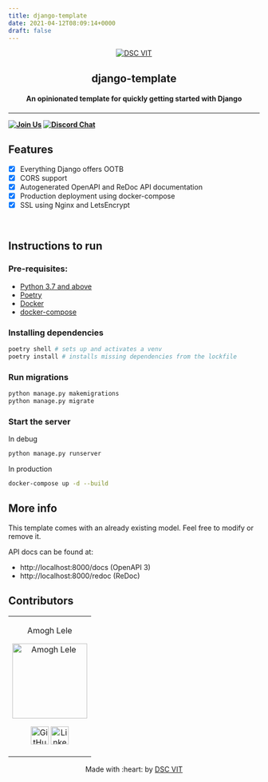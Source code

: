 ```yaml
---
title: django-template
date: 2021-04-12T08:09:14+0000
draft: false
---
```

<p align="center">
<a href="https://dscvit.com">
	<img src="https://user-images.githubusercontent.com/30529572/92081025-fabe6f00-edb1-11ea-9169-4a8a61a5dd45.png" alt="DSC VIT"/>
</a>
	<h2 align="center"> django-template </h2>
	<h4 align="center"> An opinionated template for quickly getting started with Django <h4>
</p>

---
[![Join Us](https://img.shields.io/badge/Join%20Us-Developer%20Student%20Clubs-red)](https://dsc.community.dev/vellore-institute-of-technology/)
[![Discord Chat](https://img.shields.io/discord/760928671698649098.svg)](https://discord.com/invite/cWyEXgV)


## Features
- [x] Everything Django offers OOTB
- [x] CORS support  
- [x] Autogenerated OpenAPI and ReDoc API documentation
- [x] Production deployment using docker-compose
- [x] SSL using Nginx and LetsEncrypt

<br>


## Instructions to run

### Pre-requisites:
-  [Python 3.7 and above](https://www.python.org/downloads/)
-  [Poetry](https://python-poetry.org/)
-  [Docker](https://docs.docker.com/engine/install/)
-  [docker-compose](https://docs.docker.com/compose/install/)
	
### Installing dependencies
```bash
poetry shell # sets up and activates a venv
poetry install # installs missing dependencies from the lockfile
```

### Run migrations
```bash
python manage.py makemigrations
python manage.py migrate
```

### Start the server

In debug
```bash
python manage.py runserver
```

In production
```bash
docker-compose up -d --build
```

## More info
This template comes with an already existing model. Feel free to modify or remove it.

API docs can be found at:
- http://localhost:8000/docs (OpenAPI 3)
- http://localhost:8000/redoc (ReDoc)

## Contributors

<table>
<tr align="center">


<td>

Amogh Lele

<p align="center">
<img src = "https://avatars3.githubusercontent.com/u/31761843" width="150" height="150" alt="Amogh Lele">
</p>
<p align="center">
<a href = "https://github.com/atechnohazard"><img src = "http://www.iconninja.com/files/241/825/211/round-collaboration-social-github-code-circle-network-icon.svg" width="36" height = "36" alt="GitHub"/></a>
<a href = "https://www.linkedin.com/in/amogh-lele-830131a4/">
<img src = "http://www.iconninja.com/files/863/607/751/network-linkedin-social-connection-circular-circle-media-icon.svg" width="36" height="36" alt="LinkedIn"/>
</a>
</p>
</td>

  </table>

<p align="center">
	Made with :heart: by <a href="https://dscvit.com">DSC VIT</a>
</p>
